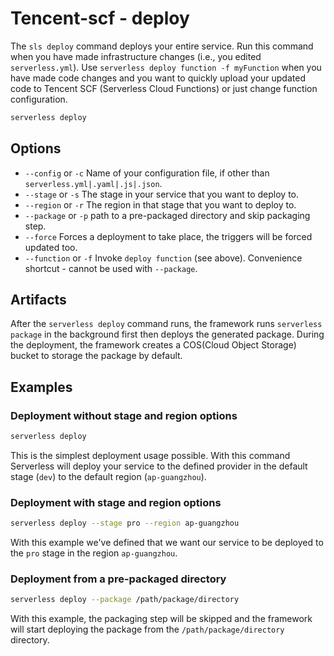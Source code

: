 # Tencent-scf - deploy

The `sls deploy` command deploys your entire service. Run this command when you have made infrastructure changes (i.e., you edited `serverless.yml`). Use `serverless deploy function -f myFunction` when you have made code changes and you want to quickly upload your updated code to Tencent SCF (Serverless Cloud Functions) or just change function configuration.

```bash
serverless deploy
```

## Options

- `--config` or `-c` Name of your configuration file, if other than `serverless.yml|.yaml|.js|.json`.
- `--stage` or `-s` The stage in your service that you want to deploy to.
- `--region` or `-r` The region in that stage that you want to deploy to.
- `--package` or `-p` path to a pre-packaged directory and skip packaging step.
- `--force` Forces a deployment to take place, the triggers will be forced updated too.
- `--function` or `-f` Invoke `deploy function` (see above). Convenience shortcut - cannot be used with `--package`.

## Artifacts

After the `serverless deploy` command runs, the framework runs `serverless package` in the background first then deploys the generated package. During the deployment, the framework creates a COS(Cloud Object Storage) bucket to storage the package by default.

## Examples

### Deployment without stage and region options

```bash
serverless deploy
```

This is the simplest deployment usage possible. With this command Serverless will deploy your service to the defined
provider in the default stage (`dev`) to the default region (`ap-guangzhou`).

### Deployment with stage and region options

```bash
serverless deploy --stage pro --region ap-guangzhou
```

With this example we've defined that we want our service to be deployed to the `pro` stage in the region
`ap-guangzhou`.

### Deployment from a pre-packaged directory

```bash
serverless deploy --package /path/package/directory
```

With this example, the packaging step will be skipped and the framework will start deploying the package from the `/path/package/directory` directory.
